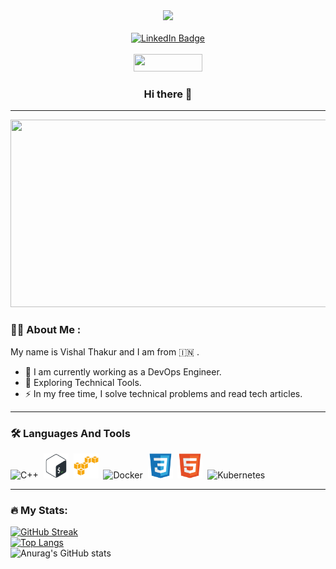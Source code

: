 <!--
**vishalt7/vishalt7** is a ✨ _special_ ✨ repository because its `README.md` (this file) appears on your GitHub profile.

Here are some ideas to get you started:

- 🔭 I’m currently working on ...
- 🌱 I’m currently learning ...
- 👯 I’m looking to collaborate on ...
- 🤔 I’m looking for help with ...
- 💬 Ask me about ...
- 📫 How to reach me: ...
- 😄 Pronouns: ...
- ⚡ Fun fact: ...
-->

<!-- INSERTING GIF -->

<div id="header" align="center">
  <img src="https://media.giphy.com/media/M9gbBd9nbDrOTu1Mqx/giphy.gif" width="100"/>
</div>

<br>

<!-- INSERTING LINKED IN BADGE -->

<div id="badges" align="center">
  <a href="https://www.linkedin.com/in/vishal-thakur-43b7b8206/">
    <img src="https://img.shields.io/badge/LinkedIn-blue?style=for-the-badge&logo=linkedin&logoColor=white" alt="LinkedIn Badge"/>
  </a>
</div>
<br>

<!-- PROFILE VIEW COUNT -->

<div align="center">
  <img height="28"; width="110" src="https://komarev.com/ghpvc/?username=vishalt7&style=flat-square">
</div>

<!-- GREETINGS -->


### <p align="center"> Hi there 👋 </p>

<hr>

<!-- ABOUT ME -->
<div align="center">
  <img src="https://media.giphy.com/media/dWesBcTLavkZuG35MI/giphy.gif" width="600" height="300"/>
</div>

### :man_technologist: About Me :
My name is Vishal Thakur and I am from 🇮🇳 .

- :telescope: I am currently working as a DevOps Engineer.
- :seedling: Exploring Technical Tools.
- :zap: In my free time, I solve technical problems and read tech articles.

<hr>

<!-- LANGUAGES AND TOOLS -->

### 🛠 Languages And Tools
<div>
  <img src="https://user-images.githubusercontent.com/102405310/235349252-328b702d-c6bd-43f8-99ea-020588c2ceb0.png" alt="C++" width="40" height="40"/>&nbsp;
  <img src="https://github.com/devicons/devicon/blob/master/icons/bash/bash-original.svg" alt="Bash Scripting" width="40" height="40"/>&nbsp;
  <img src="https://github.com/devicons/devicon/blob/master/icons/amazonwebservices/amazonwebservices-original.svg" alt="AWS" width="40" height="40"/>&nbsp;
  <img src="https://user-images.githubusercontent.com/102405310/235349638-a46dc901-0739-44ed-8f41-ace9e36f8cf2.png" alt="Docker" width="80" height="40"/>&nbsp;
  <img src="https://github.com/devicons/devicon/blob/master/icons/css3/css3-original.svg" alt="CSS3" width="40" height="40"/>&nbsp;
  <img src="https://github.com/devicons/devicon/blob/master/icons/html5/html5-original.svg" alt="HTML" width="40" height="40"/>&nbsp;
  <img src="https://user-images.githubusercontent.com/102405310/235349562-ecd95db5-638e-4044-8f42-316d1dbb84d4.png" alt="Kubernetes" width="120" height="40"/>&nbsp;
 <!-- <img src="" alt="Java" width="40" height="40"/>&nbsp; -->
</div>

-----------------

<!-- GITHUB STATISTICS -->

### 🔥 My Stats:

[![GitHub Streak](https://streak-stats.demolab.com/?user=vishalt7&theme=highcontrast)](https://git.io/streak-stats)<br>
[![Top Langs](https://github-readme-stats.vercel.app/api/top-langs/?username=vishalt7&layout=compact&theme=vision-friendly-dark)](https://github.com/anuraghazra/github-readme-stats)
<br>
![Anurag's GitHub stats](https://github-readme-stats.vercel.app/api?username=vishalt7&show_icons=true&theme=radical)
